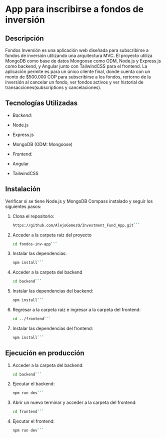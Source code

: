 # App para inscribirse a fondos de inversión

## Descripción

Fondos Inversión es una aplicación web diseñada para subscribirse a fondos de inversión utilizando una arquitectura MVC. El proyecto utiliza MongoDB como base de datos Mongoose como ODM, Node.js y Express.js como backend, y Angular junto con TailwindCSS para el frontend. La aplicación permite es para un único cliente final, donde cuenta con un monto de $500.000 COP para subscribirse a los fondos, rertorno de la inversión al cancelar un fondo, ver fondos activos y ver historial de transacciones(subscriptions y cancelaciones).

## Tecnologías Utilizadas

- _Backend:_
- Node.js
- Express.js
- MongoDB (ODM: Mongoose)

- _Frontend:_
- Angular
- TailwindCSS

## Instalación

Verificar si se tiene Node.js y MongoDB Compass instalado y seguir los siguientes pasos:

1. Clona el repositorio:

   ````bash
   https://github.com/AlejoGomezQ/Investment_Fund_App.git```

   ````

2. Acceder a la carpeta raíz del proyecto

   ````bash
   cd fondos-inv-app```

   ````

3. Instalar las dependencias:

   ````bash
   npm install```

   ````

4. Acceder a la carpeta del backend

   ````bash
   cd backend```

   ````

5. Instalar las dependencias del backend:

   ````bash
   npm install```

   ````

6. Regresar a la carpeta raíz e ingresar a la carpeta del frontend:

   ````bash
   cd ../frontend```

   ````

7. Instalar las dependencias del frontend:

   ````bash
   npm install```
   ````

## Ejecución en producción

1. Acceder a la carpeta del backend:

   ````bash
   cd backend```

   ````

2. Ejecutar el backend:

   ````bash
   npm run dev```

   ````

3. Abrir un nuevo terminar y acceder a la carpeta del frontend:

   ````bash
   cd frontend```

   ````

4. Ejecutar el frontend:

   ````bash
   npm run dev```
   ````
